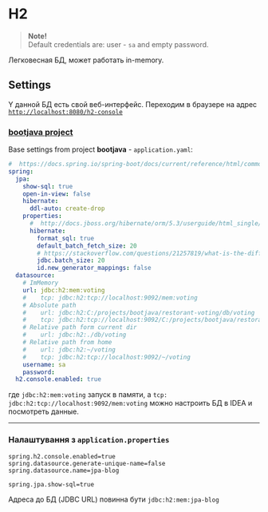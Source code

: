 # H2
> **Note!**<br>
> Default credentials are: user - `sa` and empty password. 

Легковесная БД, может работать in-memory.



## Settings

Y данной БД есть свой веб-интерфейс.
Переходим в браузере на адрес [`http://localhost:8080/h2-console`](http://localhost:8080/h2-console)

### [bootjava project](https://javaops.ru/view/bootjava/lesson02)
Base settings from project **bootjava** - `application.yaml`:
```yaml
#  https://docs.spring.io/spring-boot/docs/current/reference/html/common-application-properties.html
spring:
  jpa:
    show-sql: true
    open-in-view: false
    hibernate:
      ddl-auto: create-drop
    properties:
      #  http://docs.jboss.org/hibernate/orm/5.3/userguide/html_single/Hibernate_User_Guide.html#configurations
      hibernate:
        format_sql: true
        default_batch_fetch_size: 20
        # https://stackoverflow.com/questions/21257819/what-is-the-difference-between-hibernate-jdbc-fetch-size-and-hibernate-jdbc-batc
        jdbc.batch_size: 20
        id.new_generator_mappings: false
  datasource:
    # ImMemory
    url: jdbc:h2:mem:voting
    #    tcp: jdbc:h2:tcp://localhost:9092/mem:voting
    # Absolute path
    #    url: jdbc:h2:C:/projects/bootjava/restorant-voting/db/voting
    #    tcp: jdbc:h2:tcp://localhost:9092/C:/projects/bootjava/restorant-voting/db/voting
    # Relative path form current dir
    #    url: jdbc:h2:./db/voting
    # Relative path from home
    #    url: jdbc:h2:~/voting
    #    tcp: jdbc:h2:tcp://localhost:9092/~/voting
    username: sa
    password:
  h2.console.enabled: true
```

где
`jdbc:h2:mem:voting`
запуск в памяти, а 
`tcp: jdbc:h2:tcp://localhost:9092/mem:voting`
можно настроить БД в IDEA и посмотреть данные.

***

### Налаштування з `application.properties`
```properties
spring.h2.console.enabled=true
spring.datasource.generate-unique-name=false
spring.datasource.name=jpa-blog

spring.jpa.show-sql=true
```
Адреса до БД (JDBC URL) повинна бути `jdbc:h2:mem:jpa-blog`
